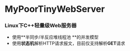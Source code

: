 # MyPoorTinyWebServer
### Linux下C++轻量级Web服务器

* 使用**半同步/半反应堆线程池 **的并发模型
* 使用**状态机**解析HTTP请求报文，目前仅支持解析**GET**请求
